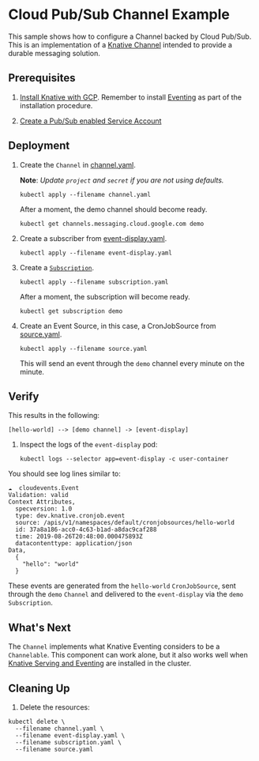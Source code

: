 # Cloud Pub/Sub Channel Example

This sample shows how to configure a Channel backed by Cloud Pub/Sub. This is an
implementation of a
[Knative Channel](https://github.com/knative/eventing/blob/master/docs/spec/channel.md)
intended to provide a durable messaging solution.

## Prerequisites

1. [Install Knative with GCP](../../install). Remember to install [Eventing](https://knative.dev/docs/eventing/) as part of 
   the installation procedure.

1. [Create a Pub/Sub enabled Service Account](../../install/pubsub-service-account.md)

## Deployment

1. Create the `Channel` in [channel.yaml](channel.yaml).

   **Note**: _Update `project` and `secret` if you are not using defaults._

   ```shell
   kubectl apply --filename channel.yaml
   ```

   After a moment, the demo channel should become ready.

   ```shell
   kubectl get channels.messaging.cloud.google.com demo
   ```

1. Create a subscriber from [event-display.yaml](event-display.yaml).

   ```shell
   kubectl apply --filename event-display.yaml
   ```

1. Create a [`Subscription`](subscription.yaml).

   ```shell
   kubectl apply --filename subscription.yaml
   ```

   After a moment, the subscription will become ready.

   ```shell
   kubectl get subscription demo
   ```

1. Create an Event Source, in this case, a CronJobSource from [source.yaml](source.yaml).

   ```shell
   kubectl apply --filename source.yaml
   ```

   This will send an event through the `demo` channel every minute on the minute.

## Verify

This results in the following:

```
[hello-world] --> [demo channel] -> [event-display]
```

1. Inspect the logs of the `event-display` pod:

   ```shell
   kubectl logs --selector app=event-display -c user-container
   ```

You should see log lines similar to:

```shell
☁️  cloudevents.Event
Validation: valid
Context Attributes,
  specversion: 1.0
  type: dev.knative.cronjob.event
  source: /apis/v1/namespaces/default/cronjobsources/hello-world
  id: 37a8a186-acc0-4c63-b1ad-a8dac9caf288
  time: 2019-08-26T20:48:00.000475893Z
  datacontenttype: application/json
Data,
  {
    "hello": "world"
  }
```

These events are generated from the `hello-world` `CronJobSource`, sent through
the `demo` `Channel` and delivered to the `event-display` via the `demo`
`Subscription`.

## What's Next

The `Channel` implements what Knative Eventing considers to be a `Channelable`.
This component can work alone, but it also works well when
[Knative Serving and Eventing](https://github.com/knative/docs) are installed in
the cluster.

## Cleaning Up

1. Delete the resources:

```shell
kubectl delete \
  --filename channel.yaml \
  --filename event-display.yaml \
  --filename subscription.yaml \
  --filename source.yaml
```

